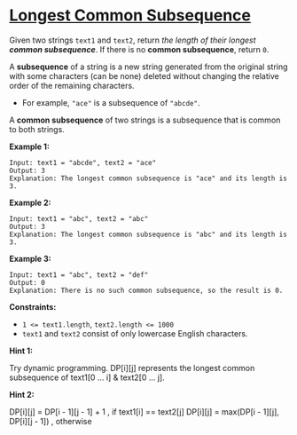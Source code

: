 # [Longest Common Subsequence](https://leetcode.com/problems/longest-common-subsequence/)

Given two strings `text1` and `text2`, return _the length of their longest **common subsequence**_. If there is no **common subsequence**, return `0`.

A **subsequence** of a string is a new string generated from the original string with some characters (can be none) deleted without changing the relative order of the remaining characters.

-   For example, `"ace"` is a subsequence of `"abcde"`.

A **common subsequence** of two strings is a subsequence that is common to both strings.

**Example 1:**

    Input: text1 = "abcde", text2 = "ace"
    Output: 3
    Explanation: The longest common subsequence is "ace" and its length is 3.

**Example 2:**

    Input: text1 = "abc", text2 = "abc"
    Output: 3
    Explanation: The longest common subsequence is "abc" and its length is 3.

**Example 3:**

    Input: text1 = "abc", text2 = "def"
    Output: 0
    Explanation: There is no such common subsequence, so the result is 0.

**Constraints:**

-   `1 <= text1.length`, `text2.length <= 1000`
-   `text1` and `text2` consist of only lowercase English characters.

**Hint 1:**

Try dynamic programming. DP[i][j] represents the longest common subsequence of text1[0 ... i] & text2[0 ... j].

**Hint 2:**

DP[i][j] = DP[i - 1][j - 1] + 1 , if text1[i] == text2[j] DP[i][j] = max(DP[i - 1][j], DP[i][j - 1]) , otherwise
